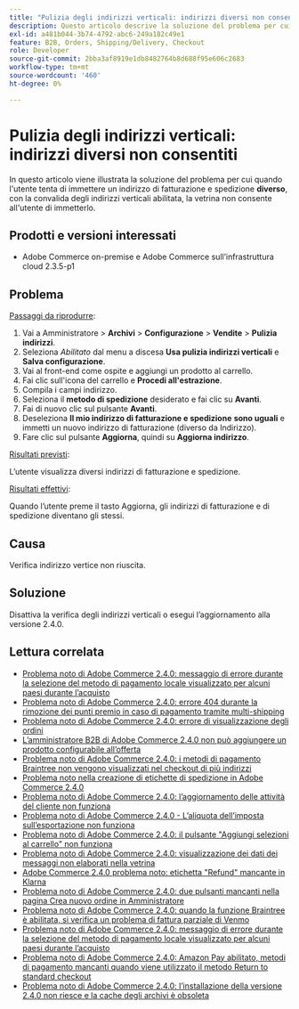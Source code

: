 ```yaml
---
title: "Pulizia degli indirizzi verticali: indirizzi diversi non consentiti"
description: Questo articolo descrive la soluzione del problema per cui, quando l’utente tenta di inserire un indirizzo di fatturazione e spedizione **diverso** con la convalida degli indirizzi verticali abilitata, la vetrina non consente all’utente di inserirlo.
exl-id: a481b044-3b74-4792-abc6-249a182c49e1
feature: B2B, Orders, Shipping/Delivery, Checkout
role: Developer
source-git-commit: 2bba3af8919e1db8482764b8d688f95e606c2683
workflow-type: tm+mt
source-wordcount: '460'
ht-degree: 0%

---
```


# Pulizia degli indirizzi verticali: indirizzi diversi non consentiti

In questo articolo viene illustrata la soluzione del problema per cui quando l&#39;utente tenta di immettere un indirizzo di fatturazione e spedizione **diverso**, con la convalida degli indirizzi verticali abilitata, la vetrina non consente all&#39;utente di immetterlo.

## Prodotti e versioni interessati

* Adobe Commerce on-premise e Adobe Commerce sull’infrastruttura cloud 2.3.5-p1

## Problema

<u>Passaggi da riprodurre</u>:

1. Vai a Amministratore > **Archivi** > **Configurazione** > **Vendite** > **Pulizia indirizzi**.
1. Seleziona *Abilitato* dal menu a discesa **Usa pulizia indirizzi verticali** e **Salva configurazione**.
1. Vai al front-end come ospite e aggiungi un prodotto al carrello.
1. Fai clic sull&#39;icona del carrello e **Procedi all&#39;estrazione**.
1. Compila i campi indirizzo.
1. Seleziona il **metodo di spedizione** desiderato e fai clic su **Avanti**.
1. Fai di nuovo clic sul pulsante **Avanti**.
1. Deseleziona **Il mio indirizzo di fatturazione e spedizione** **sono uguali** e immetti un nuovo indirizzo di fatturazione (diverso da Indirizzo).
1. Fare clic sul pulsante **Aggiorna**, quindi su **Aggiorna indirizzo**.

<u>Risultati previsti</u>:

L’utente visualizza diversi indirizzi di fatturazione e spedizione.

<u>Risultati effettivi</u>:

Quando l’utente preme il tasto Aggiorna, gli indirizzi di fatturazione e di spedizione diventano gli stessi.

## Causa

Verifica indirizzo vertice non riuscita.

## Soluzione

Disattiva la verifica degli indirizzi verticali o esegui l’aggiornamento alla versione 2.4.0.

## Lettura correlata

* [Problema noto di Adobe Commerce 2.4.0: messaggio di errore durante la selezione del metodo di pagamento locale visualizzato per alcuni paesi durante l’acquisto](/help/troubleshooting/payments/magento-2-4-0-checkout-error-selecting-local-payments.md)
* [Problema noto di Adobe Commerce 2.4.0: errore 404 durante la rimozione dei punti premio in caso di pagamento tramite multi-shipping](/help/troubleshooting/storefront/magento-2-4-0-404-error-removing-rewards-points-on-multi-shipping-checkout.md)
* [Problema noto di Adobe Commerce 2.4.0: errore di visualizzazione degli ordini](/help/troubleshooting/storefront/magento-2-4-0-known-issue-orders-display-error.md)
* [L’amministratore B2B di Adobe Commerce 2.4.0 non può aggiungere un prodotto configurabile all’offerta](/help/troubleshooting/miscellaneous/magento-2-4-0-b2b-admin-can-t-add-configurable-product-to-quote.md)
* [Problema noto di Adobe Commerce 2.4.0: i metodi di pagamento Braintree non vengono visualizzati nel checkout di più indirizzi](/help/troubleshooting/payments/magento-2-4-0-braintree-not-in-multiple-addresses-checkout.md)
* [Problema noto nella creazione di etichette di spedizione in Adobe Commerce 2.4.0](/help/troubleshooting/known-issues-patches-attached/shipping-labels-creation-known-issue-in-magento-2-4-0.md)
* [Problema noto di Adobe Commerce 2.4.0: l’aggiornamento delle attività del cliente non funziona](/help/troubleshooting/miscellaneous/magento-2-4-0-refresh-on-customer-activities-does-not-work.md)
* [Problema noto di Adobe Commerce 2.4.0 - L’aliquota dell’imposta sull’esportazione non funziona](/help/troubleshooting/miscellaneous/magento-2-4-0-known-issue-export-tax-rates-does-not-work.md)
* [Problema noto di Adobe Commerce 2.4.0: il pulsante &quot;Aggiungi selezioni al carrello&quot; non funziona](/help/troubleshooting/miscellaneous/magento-2-4-0-add-selections-to-my-cart-does-not-work.md)
* [Problema noto di Adobe Commerce 2.4.0: visualizzazione dei dati dei messaggi non elaborati nella vetrina](/help/troubleshooting/storefront/magento-2-4-0-issue-storefront-raw-message-data-display.md)
* [Adobe Commerce 2.4.0 problema noto: etichetta &quot;Refund&quot; mancante in Klarna](/help/troubleshooting/payments/magento-2-4-0-known-issue-missing-refund-label-in-klarna.md)
* [Problema noto di Adobe Commerce 2.4.0: due pulsanti mancanti nella pagina Crea nuovo ordine in Amministratore](/help/troubleshooting/miscellaneous/magento-2-4-0-known-issue-create-new-order-buttons-missing.md)
* [Problema noto di Adobe Commerce 2.4.0: quando la funzione Braintree è abilitata, si verifica un problema di fattura parziale di Venmo](/help/troubleshooting/payments/magento-2-4-0-2-4-1-enable-braintree-venmo-partial-invoice-issue.md)
* [Problema noto di Adobe Commerce 2.4.0: messaggio di errore durante la selezione del metodo di pagamento locale visualizzato per alcuni paesi durante l’acquisto](/help/troubleshooting/payments/magento-2-4-0-checkout-error-selecting-local-payments.md)
* [Problema noto di Adobe Commerce 2.4.0: Amazon Pay abilitato, metodi di pagamento mancanti quando viene utilizzato il metodo Return to standard checkout](/help/troubleshooting/payments/magento-2-4-0-known-issue-amazon-pay-no-payment-methods.md)
* [Problema noto di Adobe Commerce 2.4.0: l’installazione della versione 2.4.0 non riesce e la cache degli archivi è obsoleta](/help/troubleshooting/installation-and-upgrade/magento-2-4-0-known-issue-2-4-0-installation-fails-with-outdated-stores-cache.md)
